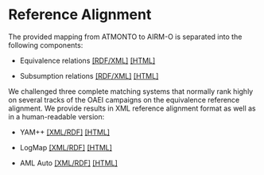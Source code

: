 Reference Alignment
==========
The provided mapping from ATMONTO to AIRM-O is separated into the following components:

* Equivalence relations [[RDF/XML]](https://raw.githubusercontent.com/airm-o/atmonto2airm/master/ReferenceAlignment-ATMONTO-AIRM-EQUIVALENCE.rdf) [[HTML]](ReferenceAlignment-ATMONTO-AIRM-EQUIVALENCE.html)

* Subsumption relations [[RDF/XML]](https://raw.githubusercontent.com/airm-o/atmonto2airm/master/ReferenceAlignment-ATMONTO-AIRM-EQUIVALENCE.rdf) [[HTML]](ReferenceAlignment-ATMONTO-AIRM-SUBSUMPTION.html)

We challenged three complete matching systems that normally rank highly on several tracks of the OAEI campaigns on the equivalence reference alignment. We provide results in XML reference alignment format as well as in a human-readable version:

* YAM++ [[XML/RDF]](https://raw.githubusercontent.com/airm-o/atmonto2airm/master/evaluation/YAMPlusPlusAlignment.rdf) [[HTML]](YAMPlusPlusAlignment.html)

* LogMap [[XML/RDF]](https://raw.githubusercontent.com/airm-o/atmonto2airm/master/evaluation/LogMapAlignment.rdf) [[HTML]](LogMapAlignment.html)

* AML Auto [[XML/RDF]](https://raw.githubusercontent.com/airm-o/atmonto2airm/master/evaluation/AMLAlignment_Auto.rdf) [[HTML]](AMLAlignment_Auto.html)

